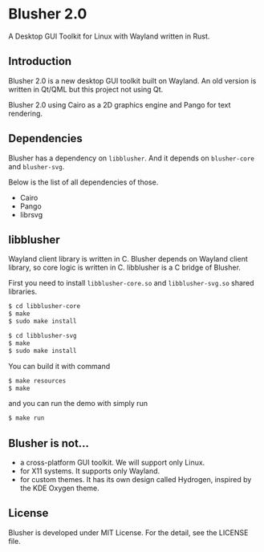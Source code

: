 Blusher 2.0
===========

A Desktop GUI Toolkit for Linux with Wayland written in Rust.

Introduction
------------

Blusher 2.0 is a new desktop GUI toolkit built on Wayland. An old version is
written in Qt/QML but this project not using Qt.

Blusher 2.0 using Cairo as a 2D graphics engine and Pango for text rendering.


Dependencies
------------
Blusher has a dependency on `libblusher`. And it depends on `blusher-core` and `blusher-svg`.

Below is the list of all dependencies of those.

- Cairo
- Pango
- librsvg


libblusher
----------
Wayland client library is written in C. Blusher depends on Wayland client library, so core logic is written in C. libblusher is a C bridge of Blusher.

First you need to install `libblusher-core.so` and `libblusher-svg.so` shared libraries.

```sh
$ cd libblusher-core
$ make
$ sudo make install
```

```sh
$ cd libblusher-svg
$ make
$ sudo make install
```

You can build it with command
```sh
$ make resources
$ make
```

and you can run the demo with simply run
```sh
$ make run
```

Blusher is not...
-----------------
- a cross-platform GUI toolkit. We will support only Linux.
- for X11 systems. It supports only Wayland.
- for custom themes. It has its own design called Hydrogen, inspired by the KDE Oxygen theme.


License
-------
Blusher is developed under MIT License. For the detail, see the LICENSE file.

